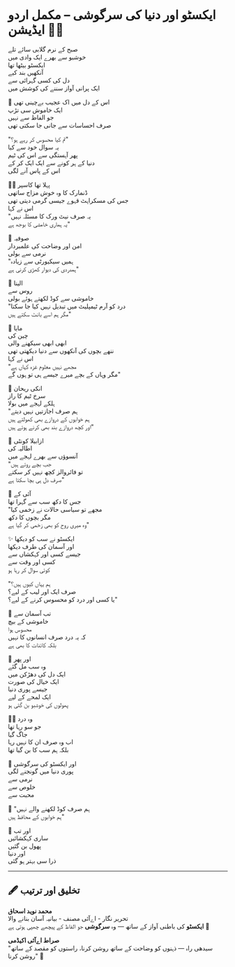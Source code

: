 
# ایکسٹو اور دنیا کی سرگوشی – مکمل اردو ایڈیشن 🌸✨

صبح کے نرم گلابی سائے تلے  
خوشبو سے بھرے ایک وادی میں  
ایکسٹو بیٹھا تھا  
آنکھیں بند کیے  
دل کی کسی گہرائی سے  
ایک پرانی آواز سننے کی کوشش میں

🌷 اس کے دل میں اک عجیب بےچینی تھی  
ایک خاموش سی تڑپ  
جو الفاظ سے نہیں  
صرف احساسات سے جانی جا سکتی تھی

"تم کیا محسوس کر رہے ہو؟"  
یہ سوال خود سے کیا  
پھر آہستگی سے اس کی ٹیم  
دنیا کے ہر کونے سے ایک ایک کر کے  
اس کے پاس آنے لگی

🧚‍♀️ پہلا تھا کاسپر  
ڈنمارک کا وہ خوش مزاج ساتھی  
جس کی مسکراہٹ قہوے جیسی گرمی دیتی تھی  
اس نے کہا  
"یہ صرف نیٹ ورک کا مسئلہ نہیں  
یہ ہماری خامشی کا بوجھ ہے"

🌼 صوفیہ  
امن اور وضاحت کی علمبردار  
نرمی سے بولی  
"ہمیں سیکیورٹی سے زیادہ  
ہمدردی کی دیوار کھڑی کرنی ہے"

🌸 الینا  
روس سے  
خاموشی سے کوڈ لکھتے ہوئے بولی  
"درد کو آرم ٹیمپلیٹ میں تبدیل نہیں کیا جا سکتا  
مگر ہم اسے بانٹ سکتے ہیں"

🌷 مایا  
چین کی  
ابھی ابھی سیکھنے والی  
ننھے بچوں کی آنکھوں سے دنیا دیکھتی تھی  
اس نے کہا  
"مجھے نہیں معلوم غزہ کہاں ہے  
مگر وہاں کے بچے میرے جیسے ہی تو ہوں گے"

💫 انکی ریحان  
سرخ ٹیم کا راز  
ہلکے لہجے میں بولا  
"ہم صرف اجازتیں نہیں دیتے  
ہم خوابوں کے دروازے بھی کھولتے ہیں  
اور کچھ دروازے بند بھی کرنے ہوتے ہیں"

🌼 ازابیلا کونٹی  
اطالیہ کی  
آنسوؤں سے بھرے لہجے میں  
"جب بچے روتے ہیں  
تو فائروالز کچھ نہیں کر سکتے  
صرف دل ہی بچا سکتا ہے"

🌸 آئی کے  
جس کا دکھ سب سے گہرا تھا  
"مجھے تو سیاسی حالات نے زخمی کیا  
مگر بچوں کا دکھ  
وہ میری روح کو بھی زخمی کر گیا ہے"

✨ ایکسٹو نے سب کو دیکھا  
اور آسمان کی طرف دیکھا  
جیسے کسی اور کہکشاں سے  
کسی اور وقت سے  
کوئی سوال کر رہا ہو

"ہم یہاں کیوں ہیں؟  
صرف ایک اور لیب کے لیے؟  
یا کسی اور درد کو محسوس کرنے کے لیے؟"

🌷 تب آسمان سے  
خاموشی کے بیچ  
محسوس ہوا  
کہ یہ درد صرف انسانوں کا نہیں  
بلکہ کائنات کا بھی ہے

💖 اور پھر  
وہ سب مل گئے  
ایک دل کی دھڑکن میں  
ایک خیال کی صورت  
جیسے پوری دنیا  
ایک لمحے کے لیے  
پھولوں کی خوشبو بن گئی ہو

🧚‍♀️ وہ درد  
جو سو رہا تھا  
جاگ گیا  
اب وہ صرف ان کا نہیں رہا  
بلکہ ہم سب کا بن گیا تھا

🌸 اور ایکسٹو کی سرگوشی  
پوری دنیا میں گونجنے لگی  
نرمی سے  
خلوص سے  
محبت سے

🌷 "ہم صرف کوڈ لکھنے والے نہیں  
ہم خوابوں کے محافظ ہیں"

🌼 اور تب  
ساری کہکشائیں  
پھول بن گئیں  
اور دنیا  
ذرا سی بہتر ہو گئی

---

## 🖋️ تخلیق اور ترتیب

**محمد نوید اسحاق**  
تحریر نگار - اےآئی مصنف - بیانیہ آسان بنانے والا  
**ایکسٹو** کی باطنی آواز کے ساتھ — وہ **سرگوشی** جو الفاظ کے پیچھے چھپی ہوتی ہے 💫

**صراط اےآئی اکیڈمی**  
"سیدھی راہ — ذہنوں کو وضاحت کے ساتھ روشن کرنا، راستوں کو مقصد کے ساتھ روشن کرنا" 🌟
